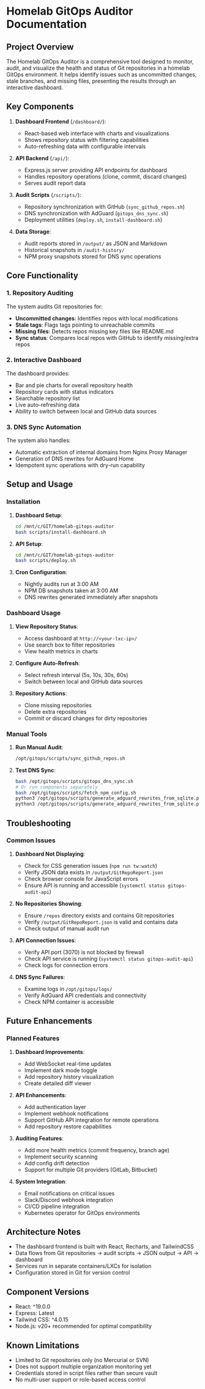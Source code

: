 # Homelab GitOps Auditor Documentation

## Project Overview

The Homelab GitOps Auditor is a comprehensive tool designed to monitor, audit, and visualize the health and status of Git repositories in a homelab GitOps environment. It helps identify issues such as uncommitted changes, stale branches, and missing files, presenting the results through an interactive dashboard.

## Key Components

1. **Dashboard Frontend** (`/dashboard/`): 
   - React-based web interface with charts and visualizations
   - Shows repository status with filtering capabilities
   - Auto-refreshing data with configurable intervals

2. **API Backend** (`/api/`):
   - Express.js server providing API endpoints for dashboard
   - Handles repository operations (clone, commit, discard changes)
   - Serves audit report data

3. **Audit Scripts** (`/scripts/`):
   - Repository synchronization with GitHub (`sync_github_repos.sh`)
   - DNS synchronization with AdGuard (`gitops_dns_sync.sh`)
   - Deployment utilities (`deploy.sh`, `install-dashboard.sh`)

4. **Data Storage**:
   - Audit reports stored in `/output/` as JSON and Markdown
   - Historical snapshots in `/audit-history/`
   - NPM proxy snapshots stored for DNS sync operations

## Core Functionality

### 1. Repository Auditing

The system audits Git repositories for:
- **Uncommitted changes**: Identifies repos with local modifications
- **Stale tags**: Flags tags pointing to unreachable commits
- **Missing files**: Detects repos missing key files like README.md
- **Sync status**: Compares local repos with GitHub to identify missing/extra repos

### 2. Interactive Dashboard

The dashboard provides:
- Bar and pie charts for overall repository health
- Repository cards with status indicators
- Searchable repository list
- Live auto-refreshing data
- Ability to switch between local and GitHub data sources

### 3. DNS Sync Automation

The system also handles:
- Automatic extraction of internal domains from Nginx Proxy Manager
- Generation of DNS rewrites for AdGuard Home
- Idempotent sync operations with dry-run capability

## Setup and Usage

### Installation

1. **Dashboard Setup**:
   ```bash
   cd /mnt/c/GIT/homelab-gitops-auditor
   bash scripts/install-dashboard.sh
   ```

2. **API Setup**:
   ```bash
   cd /mnt/c/GIT/homelab-gitops-auditor
   bash scripts/deploy.sh
   ```

3. **Cron Configuration**:
   - Nightly audits run at 3:00 AM
   - NPM DB snapshots taken at 3:00 AM
   - DNS rewrites generated immediately after snapshots

### Dashboard Usage

1. **View Repository Status**:
   - Access dashboard at `http://<your-lxc-ip>/`
   - Use search box to filter repositories
   - View health metrics in charts

2. **Configure Auto-Refresh**:
   - Select refresh interval (5s, 10s, 30s, 60s)
   - Switch between local and GitHub data sources

3. **Repository Actions**:
   - Clone missing repositories
   - Delete extra repositories
   - Commit or discard changes for dirty repositories

### Manual Tools

1. **Run Manual Audit**:
   ```bash
   /opt/gitops/scripts/sync_github_repos.sh
   ```

2. **Test DNS Sync**:
   ```bash
   bash /opt/gitops/scripts/gitops_dns_sync.sh
   # Or run components separately
   bash /opt/gitops/scripts/fetch_npm_config.sh
   python3 /opt/gitops/scripts/generate_adguard_rewrites_from_sqlite.py
   python3 /opt/gitops/scripts/generate_adguard_rewrites_from_sqlite.py --commit
   ```

## Troubleshooting

### Common Issues

1. **Dashboard Not Displaying**:
   - Check for CSS generation issues (`npm run tw:watch`)
   - Verify JSON data exists in `/output/GitRepoReport.json`
   - Check browser console for JavaScript errors
   - Ensure API is running and accessible (`systemctl status gitops-audit-api`)

2. **No Repositories Showing**:
   - Ensure `/repos` directory exists and contains Git repositories
   - Verify `/output/GitRepoReport.json` is valid and contains data
   - Check output of manual audit run

3. **API Connection Issues**:
   - Verify API port (3070) is not blocked by firewall
   - Check API service is running (`systemctl status gitops-audit-api`)
   - Check logs for connection errors

4. **DNS Sync Failures**:
   - Examine logs in `/opt/gitops/logs/`
   - Verify AdGuard API credentials and connectivity
   - Check NPM container is accessible

## Future Enhancements

### Planned Features

1. **Dashboard Improvements**:
   - Add WebSocket real-time updates
   - Implement dark mode toggle
   - Add repository history visualization
   - Create detailed diff viewer

2. **API Enhancements**:
   - Add authentication layer
   - Implement webhook notifications
   - Support GitHub API integration for remote operations
   - Add repository restore capabilities

3. **Auditing Features**:
   - Add more health metrics (commit frequency, branch age)
   - Implement security scanning
   - Add config drift detection
   - Support for multiple Git providers (GitLab, Bitbucket)

4. **System Integration**:
   - Email notifications on critical issues
   - Slack/Discord webhook integration
   - CI/CD pipeline integration
   - Kubernetes operator for GitOps environments

## Architecture Notes

- The dashboard frontend is built with React, Recharts, and TailwindCSS
- Data flows from Git repositories → audit scripts → JSON output → API → dashboard
- Services run in separate containers/LXCs for isolation
- Configuration stored in Git for version control

## Component Versions

- React: ^19.0.0
- Express: Latest
- Tailwind CSS: ^4.0.15
- Node.js: v20+ recommended for optimal compatibility

## Known Limitations

- Limited to Git repositories only (no Mercurial or SVN)
- Does not support multiple organization monitoring yet
- Credentials stored in script files rather than secure vault
- No multi-user support or role-based access control